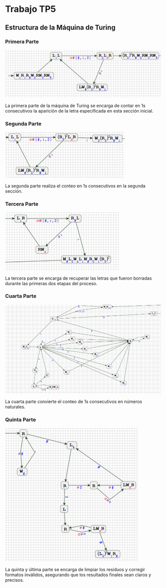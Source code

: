 # Trabajo TP5

## Estructura de la Máquina de Turing

### Primera Parte
![Primera Parte](p1.png)

La primera parte de la máquina de Turing se encarga de contar en 1s consecutivos la aparición de la letra especificada en esta sección inicial.

### Segunda Parte
![Segunda Parte](p2.png)

La segunda parte realiza el conteo en 1s consecutivos en la segunda sección.

### Tercera Parte
![Tercera Parte](p3.png)

La tercera parte se encarga de recuperar las letras que fueron borradas durante las primeras dos etapas del proceso.

### Cuarta Parte
![Cuarta Parte](p4.png)

La cuarta parte convierte el conteo de 1s consecutivos en números naturales.

### Quinta Parte
![Quinta Parte](p5.png)

La quinta y última parte se encarga de limpiar los residuos y corregir formatos inválidos, asegurando que los resultados finales sean claros y precisos.

